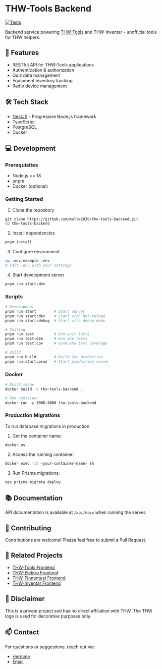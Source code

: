 # THW-Tools Backend

[![Tests](https://github.com/malte2036/thw-tools-backend/actions/workflows/test.yml/badge.svg)](https://github.com/malte2036/thw-tools-backend/actions/workflows/test.yml)

Backend service powering [THW-Tools](https://thw-tools.de) and THW-Inventar - unofficial tools for THW helpers.

## 🚀 Features

- RESTful API for THW-Tools applications
- Authentication & authorization
- Quiz data management
- Equipment inventory tracking
- Radio device management

## 🛠️ Tech Stack

- [NestJS](https://nestjs.com/) - Progressive Node.js framework
- TypeScript
- PostgreSQL
- Docker

## 💻 Development

### Prerequisites

- Node.js >= 18
- pnpm
- Docker (optional)

### Getting Started

1. Clone the repository

```bash
git clone https://github.com/malte2036/thw-tools-backend.git
cd thw-tools-backend
```

2. Install dependencies

```bash
pnpm install
```

3. Configure environment

```bash
cp .env.example .env
# Edit .env with your settings
```

4. Start development server

```bash
pnpm run start:dev
```

### Scripts

```bash
# Development
pnpm run start        # Start server
pnpm run start:dev    # Start with hot-reload
pnpm run start:debug  # Start with debug mode

# Testing
pnpm run test         # Run unit tests
pnpm run test:e2e     # Run e2e tests
pnpm run test:cov     # Generate test coverage

# Build
pnpm run build        # Build for production
pnpm run start:prod   # Start production server
```

### Docker

```bash
# Build image
docker build -t thw-tools-backend .

# Run container
docker run -p 3000:3000 thw-tools-backend
```

### Production Migrations

To run database migrations in production:

1. Get the container name:

```bash
docker ps
```

2. Access the running container:

```bash
docker exec -it <your-container-name> sh
```

3. Run Prisma migrations:

```bash
npx prisma migrate deploy
```

## 📚 Documentation

API documentation is available at `/api/docs` when running the server.

## 🤝 Contributing

Contributions are welcome! Please feel free to submit a Pull Request.

## 🔗 Related Projects

- [THW-Tools Frontend](https://github.com/malte2036/thw-tools)
- [THW-Elektro Frontend](https://github.com/malte2036/thw-elektro)
- [THW-Finnentest Frontend](https://github.com/malte2036/thw-finnentest)
- [THW-Inventar Frontend](https://github.com/malte2036/thw-inventar)

## 📝 Disclaimer

This is a private project and has no direct affiliation with THW. The THW logo is used for decorative purposes only.

## 📫 Contact

For questions or suggestions, reach out via:

- [Hermine](https://app.thw-messenger.de/thw/app#/contacts/profile/1990855)
- [Email](mailto:webmaster@thw-tools.de)
